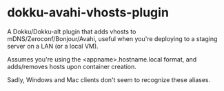 # dokku-avahi-vhosts-plugin
A Dokku/Dokku-alt plugin that adds vhosts to mDNS/Zeroconf/Bonjour/Avahi, useful when you're deploying to a staging server on a LAN (or a local VM).

Assumes you're using the &lt;appname&gt;.hostname.local format, and adds/removes hosts upon container creation.

Sadly, Windows and Mac clients don't seem to recognize these aliases.
